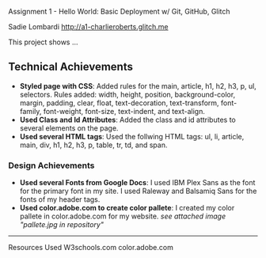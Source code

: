 Assignment 1 - Hello World: Basic Deployment w/ Git, GitHub, Glitch


Sadie Lombardi
http://a1-charlieroberts.glitch.me 

This project shows ...

## Technical Achievements
- **Styled page with CSS**: Added rules for the main, article, h1, h2, h3, p, ul, selectors.
							Rules added: width, height, position, background-color, margin, padding, clear, float, text-decoration, text-transform, font-family, font-weight, font-size, text-indent, and text-align.
- **Used Class and Id Attributes**: Added the class and id attributes to several elements on the page.
- **Used several HTML tags**: Used the follwing HTML tags: ul, li, article, main, div, h1, h2, h3, p, table, tr, td, and span.
### Design Achievements
- **Used several Fonts from Google Docs**: I used IBM Plex Sans as the font for the primary font in my site. I used Raleway and Balsamiq Sans for the fonts of my header tags.
- **Used color.adobe.com to create color pallete**: I created my color pallete in color.adobe.com for my website. *see attached image "pallete.jpg in repository"*

-----------------------------
Resources Used
W3schools.com
color.adobe.com

